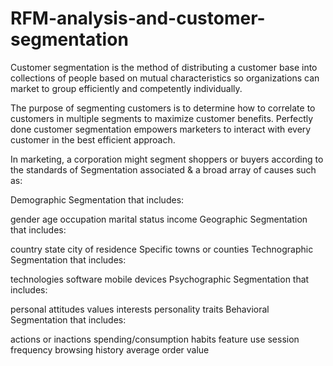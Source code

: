 # RFM-analysis-and-customer-segmentation


Customer segmentation is the method of distributing a customer base into collections of people based on mutual characteristics so organizations can market to group efficiently and competently individually.

The purpose of segmenting customers is to determine how to correlate to customers in multiple segments to maximize customer benefits. Perfectly done customer segmentation empowers marketers to interact with every customer in the best efficient approach.

In marketing, a corporation might segment shoppers or buyers according to the standards of Segmentation associated & a broad array of causes such as:

Demographic Segmentation that includes:

gender
age
occupation
marital status
income
Geographic Segmentation that includes:

country
state
city of residence
Specific towns or counties
Technographic Segmentation that includes:

technologies
software
mobile devices
Psychographic Segmentation that includes:

personal attitudes
values
interests
personality traits
Behavioral Segmentation that includes:

actions or inactions
spending/consumption habits
feature use
session frequency
browsing history
average order value
